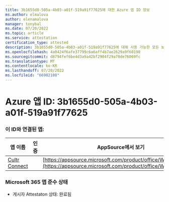 ```yaml
---
title: 3b1655d0-505a-4b03-a01f-519a91f77625에 대한 Azure 앱 ID 정보
ms.author: elmalova
author: elenamalova
manager: tonybal
ms.date: 07/20/2022
ms.topic: article
ms.service: attestation
certification_type: attested
description: 3b1655d0-505a-4b03-a01f-519a91f77625에 대해 사용 가능한 모든 보안 및 규정 준수 정보입니다.
ms.openlocfilehash: 4a0424f6afe37799c6a6aff4b7ae2629a9f60190
ms.sourcegitcommit: d8794fef6be4d3a9a42bf2904f29a70de76069fc
ms.translationtype: MT
ms.contentlocale: ko-KR
ms.lasthandoff: 07/20/2022
ms.locfileid: "66902108"
---
```

# <a name="azure-app-id-3b1655d0-505a-4b03-a01f-519a91f77625"></a>Azure 앱 ID: 3b1655d0-505a-4b03-a01f-519a91f77625


### <a name="apps-associated-with-this-id"></a>이 ID와 연결된 앱:
| **앱 이름** | **인증** | **AppSource에서 보기** |
|--------------|---------------|-----------------------|
| [Cultr Connect](../forward/WA200003008.md) |  | [https://appsource.microsoft.com/product/office/WA200003008](https://appsource.microsoft.com/product/office/WA200003008) |

### <a name="microsoft-365-app-compliance-status"></a>Microsoft 365 앱 준수 상태
- 게시자 Attestaton 상태: 완료됨
